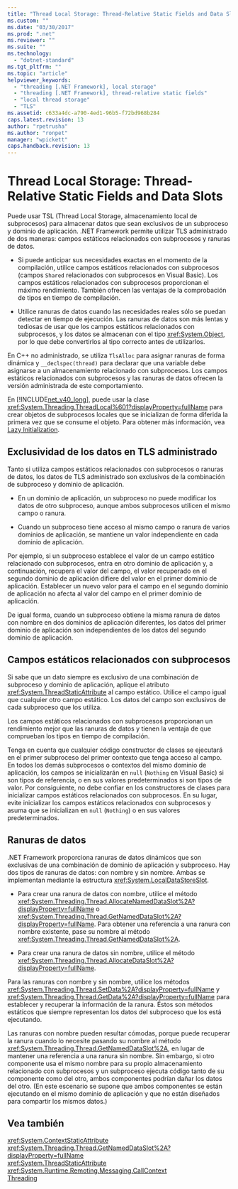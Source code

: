 ```yaml
---
title: "Thread Local Storage: Thread-Relative Static Fields and Data Slots | Microsoft Docs"
ms.custom: ""
ms.date: "03/30/2017"
ms.prod: ".net"
ms.reviewer: ""
ms.suite: ""
ms.technology: 
  - "dotnet-standard"
ms.tgt_pltfrm: ""
ms.topic: "article"
helpviewer_keywords: 
  - "threading [.NET Framework], local storage"
  - "threading [.NET Framework], thread-relative static fields"
  - "local thread storage"
  - "TLS"
ms.assetid: c633a4dc-a790-4ed1-96b5-f72bd968b284
caps.latest.revision: 13
author: "rpetrusha"
ms.author: "ronpet"
manager: "wpickett"
caps.handback.revision: 13
---
```

# Thread Local Storage: Thread-Relative Static Fields and Data Slots
Puede usar TSL \(Thread Local Storage, almacenamiento local de subprocesos\) para almacenar datos que sean exclusivos de un subproceso y dominio de aplicación.  .NET Framework permite utilizar TLS administrado de dos maneras: campos estáticos relacionados con subprocesos y ranuras de datos.  
  
-   Si puede anticipar sus necesidades exactas en el momento de la compilación, utilice campos estáticos relacionados con subprocesos \(campos `Shared` relacionados con subprocesos en Visual Basic\).  Los campos estáticos relacionados con subprocesos proporcionan el máximo rendimiento.  También ofrecen las ventajas de la comprobación de tipos en tiempo de compilación.  
  
-   Utilice ranuras de datos cuando las necesidades reales sólo se puedan detectar en tiempo de ejecución.  Las ranuras de datos son más lentas y tediosas de usar que los campos estáticos relacionados con subprocesos, y los datos se almacenan con el tipo <xref:System.Object>, por lo que debe convertirlos al tipo correcto antes de utilizarlos.  
  
 En C\+\+ no administrado, se utiliza `TlsAlloc` para asignar ranuras de forma dinámica y `__declspec(thread)` para declarar que una variable debe asignarse a un almacenamiento relacionado con subprocesos.  Los campos estáticos relacionados con subprocesos y las ranuras de datos ofrecen la versión administrada de este comportamiento.  
  
 En [!INCLUDE[net_v40_long](../../../includes/net-v40-long-md.md)], puede usar la clase <xref:System.Threading.ThreadLocal%601?displayProperty=fullName> para crear objetos de subprocesos locales que se inicializan de forma diferida la primera vez que se consume el objeto.  Para obtener más información, vea [Lazy Initialization](../../../docs/framework/performance/lazy-initialization.md).  
  
## Exclusividad de los datos en TLS administrado  
 Tanto si utiliza campos estáticos relacionados con subprocesos o ranuras de datos, los datos de TLS administrado son exclusivos de la combinación de subproceso y dominio de aplicación.  
  
-   En un dominio de aplicación, un subproceso no puede modificar los datos de otro subproceso, aunque ambos subprocesos utilicen el mismo campo o ranura.  
  
-   Cuando un subproceso tiene acceso al mismo campo o ranura de varios dominios de aplicación, se mantiene un valor independiente en cada dominio de aplicación.  
  
 Por ejemplo, si un subproceso establece el valor de un campo estático relacionado con subprocesos, entra en otro dominio de aplicación y, a continuación, recupera el valor del campo, el valor recuperado en el segundo dominio de aplicación difiere del valor en el primer dominio de aplicación.  Establecer un nuevo valor para el campo en el segundo dominio de aplicación no afecta al valor del campo en el primer dominio de aplicación.  
  
 De igual forma, cuando un subproceso obtiene la misma ranura de datos con nombre en dos dominios de aplicación diferentes, los datos del primer dominio de aplicación son independientes de los datos del segundo dominio de aplicación.  
  
## Campos estáticos relacionados con subprocesos  
 Si sabe que un dato siempre es exclusivo de una combinación de subproceso y dominio de aplicación, aplique el atributo <xref:System.ThreadStaticAttribute> al campo estático.  Utilice el campo igual que cualquier otro campo estático.  Los datos del campo son exclusivos de cada subproceso que los utiliza.  
  
 Los campos estáticos relacionados con subprocesos proporcionan un rendimiento mejor que las ranuras de datos y tienen la ventaja de que comprueban los tipos en tiempo de compilación.  
  
 Tenga en cuenta que cualquier código constructor de clases se ejecutará en el primer subproceso del primer contexto que tenga acceso al campo.  En todos los demás subprocesos o contextos del mismo dominio de aplicación, los campos se inicializarán en `null` \(`Nothing` en Visual Basic\) si son tipos de referencia, o en sus valores predeterminados si son tipos de valor.  Por consiguiente, no debe confiar en los constructores de clases para inicializar campos estáticos relacionados con subprocesos.  En su lugar, evite inicializar los campos estáticos relacionados con subprocesos y asuma que se inicializan en `null` \(`Nothing`\) o en sus valores predeterminados.  
  
## Ranuras de datos  
 .NET Framework proporciona ranuras de datos dinámicos que son exclusivas de una combinación de dominio de aplicación y subproceso.  Hay dos tipos de ranuras de datos: con nombre y sin nombre.  Ambas se implementan mediante la estructura <xref:System.LocalDataStoreSlot>.  
  
-   Para crear una ranura de datos con nombre, utilice el método <xref:System.Threading.Thread.AllocateNamedDataSlot%2A?displayProperty=fullName> o <xref:System.Threading.Thread.GetNamedDataSlot%2A?displayProperty=fullName>.  Para obtener una referencia a una ranura con nombre existente, pase su nombre al método <xref:System.Threading.Thread.GetNamedDataSlot%2A>.  
  
-   Para crear una ranura de datos sin nombre, utilice el método <xref:System.Threading.Thread.AllocateDataSlot%2A?displayProperty=fullName>.  
  
 Para las ranuras con nombre y sin nombre, utilice los métodos <xref:System.Threading.Thread.SetData%2A?displayProperty=fullName> y <xref:System.Threading.Thread.GetData%2A?displayProperty=fullName> para establecer y recuperar la información de la ranura.  Éstos son métodos estáticos que siempre representan los datos del subproceso que los está ejecutando.  
  
 Las ranuras con nombre pueden resultar cómodas, porque puede recuperar la ranura cuando lo necesite pasando su nombre al método <xref:System.Threading.Thread.GetNamedDataSlot%2A>, en lugar de mantener una referencia a una ranura sin nombre.  Sin embargo, si otro componente usa el mismo nombre para su propio almacenamiento relacionado con subprocesos y un subproceso ejecuta código tanto de su componente como del otro, ambos componentes podrían dañar los datos del otro. \(En este escenario se supone que ambos componentes se están ejecutando en el mismo dominio de aplicación y que no están diseñados para compartir los mismos datos.\)  
  
## Vea también  
 <xref:System.ContextStaticAttribute>   
 <xref:System.Threading.Thread.GetNamedDataSlot%2A?displayProperty=fullName>   
 <xref:System.ThreadStaticAttribute>   
 <xref:System.Runtime.Remoting.Messaging.CallContext>   
 [Threading](../../../docs/standard/threading/index.md)